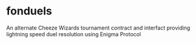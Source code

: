 # fonduels
An alternate Cheeze Wizards tournament contract and interfact providing lightning speed duel resolution using Enigma Protocol
